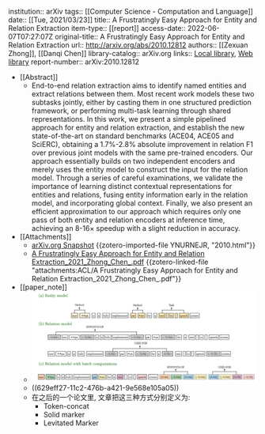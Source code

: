 institution:: arXiv
tags:: [[Computer Science - Computation and Language]]
date:: [[Tue, 2021/03/23]]
title:: A Frustratingly Easy Approach for Entity and Relation Extraction
item-type:: [[report]]
access-date:: 2022-06-07T07:27:07Z
original-title:: A Frustratingly Easy Approach for Entity and Relation Extraction
url:: http://arxiv.org/abs/2010.12812
authors:: [[Zexuan Zhong]], [[Danqi Chen]]
library-catalog:: arXiv.org
links:: [Local library](zotero://select/library/items/TT9SV4YC), [Web library](https://www.zotero.org/users/9034808/items/TT9SV4YC)
report-number:: arXiv:2010.12812

- [[Abstract]]
	- End-to-end relation extraction aims to identify named entities and extract relations between them. Most recent work models these two subtasks jointly, either by casting them in one structured prediction framework, or performing multi-task learning through shared representations. In this work, we present a simple pipelined approach for entity and relation extraction, and establish the new state-of-the-art on standard benchmarks (ACE04, ACE05 and SciERC), obtaining a 1.7%-2.8% absolute improvement in relation F1 over previous joint models with the same pre-trained encoders. Our approach essentially builds on two independent encoders and merely uses the entity model to construct the input for the relation model. Through a series of careful examinations, we validate the importance of learning distinct contextual representations for entities and relations, fusing entity information early in the relation model, and incorporating global context. Finally, we also present an efficient approximation to our approach which requires only one pass of both entity and relation encoders at inference time, achieving an 8-16$\times$ speedup with a slight reduction in accuracy.
- [[Attachments]]
	- [arXiv.org Snapshot](https://arxiv.org/abs/2010.12812) {{zotero-imported-file YNURNEJR, "2010.html"}}
	- [A Frustratingly Easy Approach for Entity and Relation Extraction_2021_Zhong_Chen_.pdf](zotero://select/library/items/SNUNMMCD) {{zotero-linked-file "attachments:ACL/A Frustratingly Easy Approach for Entity and Relation Extraction_2021_Zhong_Chen_.pdf"}}
- [[paper_note]]
	- ![image.png](../assets/image_1654587156425_0.png)
	- ((629eff27-11c2-476b-a421-9e568e105a05))
	- 在之后的一个论文里, 文章把这三种方式分别定义为:
		- Token-concat
		- Solid marker
		- Levitated Marker